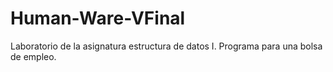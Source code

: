 # Human-Ware-VFinal
Laboratorio de la asignatura estructura de datos I. Programa para una bolsa de empleo.
